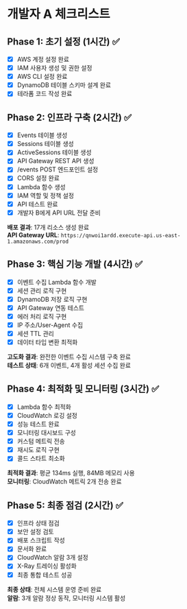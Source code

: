 # 개발자 A 체크리스트

## Phase 1: 초기 설정 (1시간) ✅
- [x] AWS 계정 설정 완료
- [x] IAM 사용자 생성 및 권한 설정
- [x] AWS CLI 설정 완료
- [x] DynamoDB 테이블 스키마 설계 완료
- [x] 테라폼 코드 작성 완료

## Phase 2: 인프라 구축 (2시간) ✅
- [x] Events 테이블 생성
- [x] Sessions 테이블 생성
- [x] ActiveSessions 테이블 생성
- [x] API Gateway REST API 생성
- [x] /events POST 엔드포인트 설정
- [x] CORS 설정 완료
- [x] Lambda 함수 생성
- [x] IAM 역할 및 정책 설정
- [x] API 테스트 완료
- [x] 개발자 B에게 API URL 전달 준비

**배포 결과**: 17개 리소스 생성 완료  
**API Gateway URL**: `https://qnwoi1ardd.execute-api.us-east-1.amazonaws.com/prod`

## Phase 3: 핵심 기능 개발 (4시간) ✅
- [x] 이벤트 수집 Lambda 함수 개발
- [x] 세션 관리 로직 구현
- [x] DynamoDB 저장 로직 구현
- [x] API Gateway 연동 테스트
- [x] 에러 처리 로직 구현
- [x] IP 주소/User-Agent 수집
- [x] 세션 TTL 관리
- [x] 데이터 타입 변환 최적화

**고도화 결과**: 완전한 이벤트 수집 시스템 구축 완료  
**테스트 상태**: 6개 이벤트, 4개 활성 세션 수집 완료

## Phase 4: 최적화 및 모니터링 (3시간) ✅
- [x] Lambda 함수 최적화
- [x] CloudWatch 로깅 설정
- [x] 성능 테스트 완료
- [x] 모니터링 대시보드 구성
- [x] 커스텀 메트릭 전송
- [x] 재시도 로직 구현
- [x] 콜드 스타트 최소화

**최적화 결과**: 평균 134ms 실행, 84MB 메모리 사용  
**모니터링**: CloudWatch 메트릭 2개 전송 완료

## Phase 5: 최종 점검 (2시간) ✅
- [x] 인프라 상태 점검
- [x] 보안 설정 검토
- [x] 배포 스크립트 작성
- [x] 문서화 완료
- [x] CloudWatch 알람 3개 설정
- [x] X-Ray 트레이싱 활성화
- [x] 최종 통합 테스트 성공

**최종 상태**: 전체 시스템 운영 준비 완료  
**알람**: 3개 알람 정상 동작, 모니터링 시스템 활성
